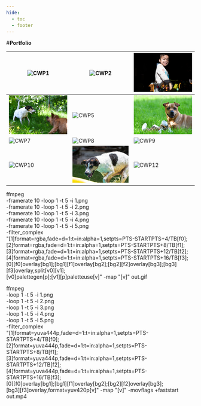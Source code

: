 ```yaml
---
hide:
  - toc
  - footer
---
```


#**Portfolio**

|![CWP1](images/Portfolio/DSC_2241.jpg)|![CWP2](images/Portfolio/DSC_1841.jpg)|![CWP3](images/Portfolio/DSC_1941.jpg)|
|-|-|-|
|![CWP4](images/Portfolio/DSC_2997.JPG)|![CWP5](images/Portfolio/DSC_2091.jpg)|![CWP6](images/Portfolio/DSC_4130.JPG)|
|![CWP7](images/Portfolio/DSC_3233.JPG)|![CWP8](images/Portfolio/DSC_4453.JPG)|![CWP9](images/Portfolio/DSC_1749.JPG)|
|![CWP10](images/Portfolio/DSC_7150.JPG)|![CWP11](images/Portfolio/DSC_4252.jpg)|![CWP12](images/Portfolio/DSC_2382.jpg)|

ffmpeg \
-framerate 10 -loop 1 -t 5 -i 1.png \
-framerate 10 -loop 1 -t 5 -i 2.png \
-framerate 10 -loop 1 -t 5 -i 3.png \
-framerate 10 -loop 1 -t 5 -i 4.png \
-framerate 10 -loop 1 -t 5 -i 5.png \
-filter_complex \
"[1]format=rgba,fade=d=1:t=in:alpha=1,setpts=PTS-STARTPTS+4/TB[f0]; \
 [2]format=rgba,fade=d=1:t=in:alpha=1,setpts=PTS-STARTPTS+8/TB[f1]; \
 [3]format=rgba,fade=d=1:t=in:alpha=1,setpts=PTS-STARTPTS+12/TB[f2]; \
 [4]format=rgba,fade=d=1:t=in:alpha=1,setpts=PTS-STARTPTS+16/TB[f3]; \
 [0][f0]overlay[bg1];[bg1][f1]overlay[bg2];[bg2][f2]overlay[bg3];[bg3][f3]overlay,split[v0][v1]; \
 [v0]palettegen[p];[v1][p]paletteuse[v]" -map "[v]" out.gif
 
 ffmpeg \
-loop 1 -t 5 -i 1.png \
-loop 1 -t 5 -i 2.png \
-loop 1 -t 5 -i 3.png \
-loop 1 -t 5 -i 4.png \
-loop 1 -t 5 -i 5.png \
-filter_complex \
"[1]format=yuva444p,fade=d=1:t=in:alpha=1,setpts=PTS-STARTPTS+4/TB[f0]; \
 [2]format=yuva444p,fade=d=1:t=in:alpha=1,setpts=PTS-STARTPTS+8/TB[f1]; \
 [3]format=yuva444p,fade=d=1:t=in:alpha=1,setpts=PTS-STARTPTS+12/TB[f2]; \
 [4]format=yuva444p,fade=d=1:t=in:alpha=1,setpts=PTS-STARTPTS+16/TB[f3]; \
 [0][f0]overlay[bg1];[bg1][f1]overlay[bg2];[bg2][f2]overlay[bg3]; \
 [bg3][f3]overlay,format=yuv420p[v]" -map "[v]" -movflags +faststart out.mp4